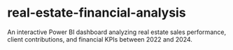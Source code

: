 # real-estate-financial-analysis
An interactive Power BI dashboard analyzing real estate sales performance, client contributions, and financial KPIs between 2022 and 2024.
